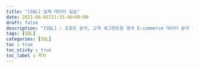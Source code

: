 ```yaml
---
title: "[SQL] 실제 데이터 실습"
date: 2021-06-01T21:31:46+09:00
draft: false
description: "[SQL] : 코호트 분석, 고객 세그먼트등 영국 E-commerce 데이터 분석 "
tags: [SQL]
categories: [SQL]
toc : true
toc_sticky : true
toc_label : 목차
---
```




